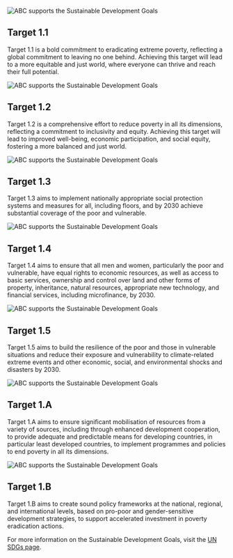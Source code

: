 ![ABC supports the Sustainable Development Goals](https://github.com/Africas-Blockchain-Club/PeterManda/blob/main/Images/GOAL_1_TARGETS_PNG/GOAL_1_TARGET_1.1.png)

## Target 1.1
Target 1.1 is a bold commitment to eradicating extreme poverty, reflecting a global commitment to leaving no one behind. Achieving this target will lead to a more equitable and just world, where everyone can thrive and reach their full potential.


![ABC supports the Sustainable Development Goals](https://github.com/Africas-Blockchain-Club/PeterManda/blob/main/Images/GOAL_1_TARGETS_PNG/GOAL_1_TARGET_1.2.png)

## Target 1.2
Target 1.2 is a comprehensive effort to reduce poverty in all its dimensions, reflecting a commitment to inclusivity and equity. Achieving this target will lead to improved well-being, economic participation, and social equity, fostering a more balanced and just world.


![ABC supports the Sustainable Development Goals](https://github.com/Africas-Blockchain-Club/PeterManda/blob/main/Images/GOAL_1_TARGETS_PNG/GOAL_1_TARGET_1.3.png)

## Target 1.3
Target 1.3 aims to implement nationally appropriate social protection systems and measures for all, including floors, and by 2030 achieve substantial coverage of the poor and vulnerable.


![ABC supports the Sustainable Development Goals](https://github.com/Africas-Blockchain-Club/PeterManda/blob/main/Images/GOAL_1_TARGETS_PNG/GOAL_1_TARGET_1.4.png)

## Target 1.4
Target 1.4 aims to ensure that all men and women, particularly the poor and vulnerable, have equal rights to economic resources, as well as access to basic services, ownership and control over land and other forms of property, inheritance, natural resources, appropriate new technology, and financial services, including microfinance, by 2030.


![ABC supports the Sustainable Development Goals](https://github.com/Africas-Blockchain-Club/PeterManda/blob/main/Images/GOAL_1_TARGETS_PNG/GOAL_1_TARGET_1.5.png)

## Target 1.5
Target 1.5 aims to build the resilience of the poor and those in vulnerable situations and reduce their exposure and vulnerability to climate-related extreme events and other economic, social, and environmental shocks and disasters by 2030.


![ABC supports the Sustainable Development Goals](https://github.com/Africas-Blockchain-Club/PeterManda/blob/main/Images/GOAL_1_TARGETS_PNG/GOAL_1_TARGET_1.A.png)

## Target 1.A
Target 1.A aims to ensure significant mobilisation of resources from a variety of sources, including through enhanced development cooperation, to provide adequate and predictable means for developing countries, in particular least developed countries, to implement programmes and policies to end poverty in all its dimensions.


![ABC supports the Sustainable Development Goals](https://github.com/Africas-Blockchain-Club/PeterManda/blob/main/Images/GOAL_1_TARGETS_PNG/GOAL_1_TARGET_1.B.png)

## Target 1.B
Target 1.B aims to create sound policy frameworks at the national, regional, and international levels, based on pro-poor and gender-sensitive development strategies, to support accelerated investment in poverty eradication actions.

For more information on the Sustainable Development Goals, visit the [UN SDGs page](https://www.un.org/en/exhibits/page/sdgs-17-goals-transform-world#:~:text=GOAL%201%3A%20No%20Poverty%20GOAL,10%3A%20Reduced%20Inequalities%20GOAL%2011).